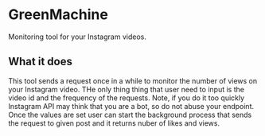 # GreenMachine
Monitoring tool for your Instagram videos. 

## What it does
This tool sends a request once in a while to monitor the number of views on your Instagram video. THe only thing thing that user need to input is the video id and the frequency of the requests. Note, if you do it too quickly Instagram API may think that you are a bot, so do not abuse your endpoint. 
Once the values are set user can start the background process that sends the request to given post and it returns nuber of likes and views.


